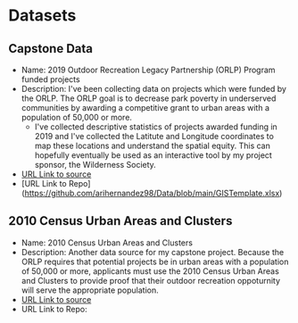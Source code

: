 # Datasets

## Capstone Data
* Name: 2019 Outdoor Recreation Legacy Partnership (ORLP) Program funded projects 
* Description: I've been collecting data on projects which were funded by the ORLP. The ORLP goal is to decrease park poverty in underserved communities by awarding a competitive grant to urban areas with a population of 50,000 or more. 
  * I've collected descriptive statistics of projects awarded funding in 2019 and I've collected the Latitute and Longitude coordinates to map these locations and understand the spatial equity. This can hopefully eventually be used as an interactive tool by my project sponsor, the Wilderness Society. 
* [URL Link to source](https://docs.google.com/spreadsheets/d/12cPeCxhLyhalNxlI_q15DMcSsS7Uh0oNg0ve72s7sjs/edit) 
* [URL Link to Repo] (https://github.com/arihernandez98/Data/blob/main/GISTemplate.xlsx) 

## 2010 Census Urban Areas and Clusters
* Name: 2010 Census Urban Areas and Clusters
* Description: Another data source for my capstone project. Because the ORLP requires that potential projects be in urban areas with a population of 50,000 or more, applicants must use the 2010 Census Urban Areas and Clusters to provide proof that their outdoor recreation oppoturnity will serve the appropriate population.
* [URL Link to source](https://www.census.gov/geographies/mapping-files/time-series/geo/carto-boundary-file.html) 
* URL Link to Repo: 
